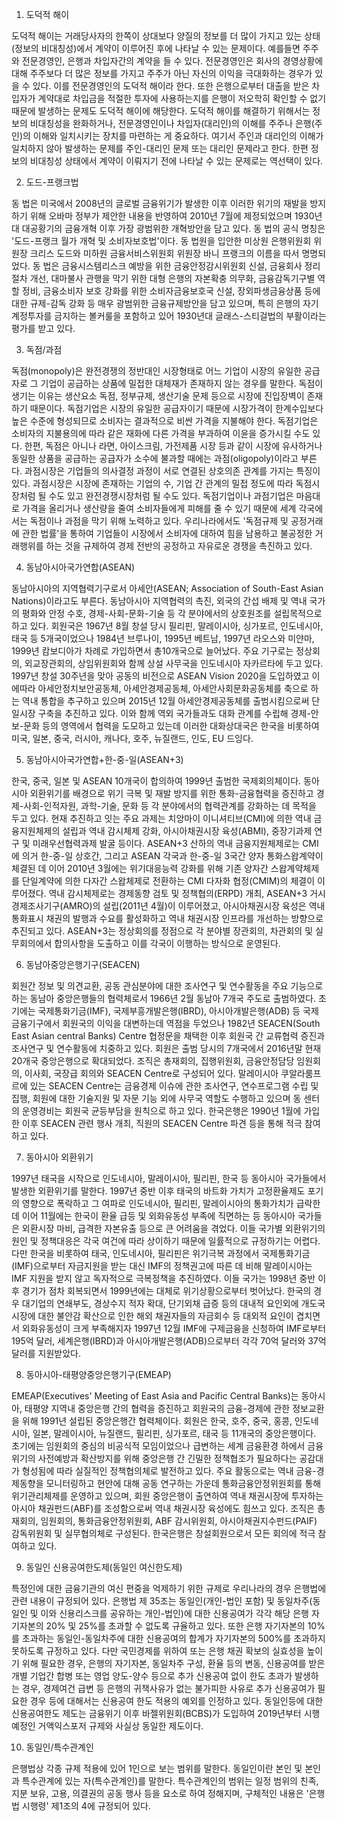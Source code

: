 1. 도덕적 해이

도덕적 해이는 거래당사자의 한쪽이 상대보다 양질의 정보를 더 많이 가지고 있는 상태(정보의 비대칭성)에서 계약이 이루어진 후에 나타날 수 있는 문제이다. 예를들면 주주와 전문경영인, 은행과 차입자간의 계약을 들 수 있다. 전문경영인은 회사의 경영상황에 대해 주주보다 더 많은 정보를 가지고  주주가 아닌 자신의 이익을 극대화하는 경우가 있을 수 있다. 이를 전문경영인의 도덕적 해이라 한다. 또한 은행으로부터 대출을 받은 차입자가 계약대로 차입금을 적절한 투자에 사용하는지를 은행이 저오학히 확인할 수 없기 때문에 발생하는 문제도 도덕적 해이에 해당한다. 도덕적 해이를 해결하기 위해서는 정보의 비대칭성을 완화하거나, 전문경영인이나 차입자(대리인)의 이해를 주주나 은행(주인)의 이해와 일치시키는 장치를 마련하는 게 중요하다. 여기서 주인과 대리인의 이해가 일치하지 않아 발생하는 문제를 주인-대리인 문제 또는 대리인 문제라고 한다. 한편 정보의 비대칭성 상태에서 계약이 이뤄지기 전에 나타날 수 있는 문제로는 역선택이 있다.

2. 도드-프랭크법

동 법은 미국에서 2008년의 글로벌 금융위기가 발생한 이후 이러한 위기의 재발을 방지하기 위해 오바마 정부가 제안한 내용을 반영하여 2010년 7월에 제정되었으며 1930년대 대공황기의 금융개혁 이후 가장 광범위한 개혁방안을 담고 있다. 동 법의 공식 명칭은 '도드-프랭크 월가 개혁 및 소비자보호법'이다. 동 법원을 입안한 미상원 은행위원회 위원장 크리스 도드와 미하원 금융서비스위원회 위원장 바니 프랭크의 이름을 따서 명명되었다. 동 법은 금융시스템리스크 예방을 위한 금융안정감시위원회 신설, 금융회사 정리절차 개선, 대마불사 관행을 막기 위한 대형 은행의 자본확충 의무화, 금융감독기구별 역할 정비, 금융소비자 보호 강화를 위한 소비자금융보호국 신설, 장외파생금융상품 등에 대한 규제-감독 강화 등 매우 광범위한 금융규제방안을 담고 있으며, 특히 은행의 자기계정투자를 금지하는 볼커룰을 포함하고 있어 1930년대 글래스-스티걸법의 부활이라는 평가를 받고 있다.

3. 독점/과점

독점(monopoly)은 완전경쟁의 정반대인 시장형태로 어느 기업이 시장의 유일한 공급자로 그 기업이 공급하는 상품에 밀접한 대체재가 존재하지 않는 경우를 말한다. 독점이 생기는 이유는 생산요소 독점, 정부규제, 생산기술 문제 등으로 시장에 진입장벽이 존재하기 때문이다. 독점기업은 시장의 유일한 공급자이기 때문에 시장가격이 한계수입보다 높은 수준에 형성되므로 소비자는 결과적으로 비싼 가격을 지불해야 한다. 독점기업은 소비자의 지불용의에 따라 같은 재화에 다른 가격을 부과하여 이윤을 증가시킬 수도 있다. 한편, 독점은 아니나 라면, 아이스크림, 가전제품 시장 등과 같이 시장에 유사하거나 동일한 상품을 공급하는 공급자가 소수에 불과할 때에는 과점(oligopoly)이라고 부른다. 과점시장은 기업들의 의사결정 과정이 서로 연결된 상호의존 관계를 가지는 특징이 있다. 과점시장은 시장에 존재하는 기업의 수, 기업 간 관계의 밀접 정도에 따라 독점시장처럼 될 수도 있고 완전경쟁시장처럼 될 수도 있다. 독점기업이나 과점기업은 마음대로 가격을 올리거나 생산량을 줄여 소비자들에게 피해를 줄 수 있기 때문에 세계 각국에서는 독점이나 과점을 막기 위해 노력하고 있다. 우리나라에서도 '독점규제 및 공정거래에 관한 법률'을 통하여 기업들이 시장에서 소비자에 대하여 힘을 남용하고 불공정한 거래행위를 하는 것을 규제하여 경제 전반의 공정하고 자유로운 경쟁을 촉진하고 있다.

4. 동남아시아국가연합(ASEAN)

동남아시아의 지역협력기구로서 아세안(ASEAN; Association of South-East Asian Nations)이라고도 부른다. 동남아시아 지역협력의 촉진, 외국의 간섭 배제 및 역내 국가의 평화와 안정 수호, 경제-사회-문화-기술 등 각 분야에서의 상호원조를 설립목적으로 하고 있다. 회원국은 1967년 8월 창설 당시 필리핀, 말레이시아, 싱가포르, 인도네시아, 태국 등 5개국이었으나 1984년 브루나이, 1995년 베트남, 1997년 라오스와 미얀마, 1999년 캄보디아가 차례로 가입하면서 총10개국으로 늘어났다. 주요 기구로는 정상회의, 외교장관회의, 상임위원회와 함께 상설 사무국을 인도네시아 자카르타에 두고 있다. 1997년 창설 30주년을 맞아 공동의 비전으로 ASEAN Vision 2020을 도입하였고 이에따라 아세안정치보안공동체, 아세안경제공동체, 아세안사회문화공동체를 축으로 하는 역내 통합을 추구하고 있으며 2015년 12월 아세안경제공동체를 출범시킴으로써 단일시장 구축을 추진하고 있다. 이와 함께 역외 국가들과도 대화 관계를 수립해 경제-안보-문화 등의 영역에서 협력을 도모하고 있는데 이러한 대화상대국은 한국을 비롯하여 미국, 일본, 중국, 러시아, 캐나다, 호주, 뉴질랜드, 인도, EU 드잉다.

5. 동남아시아국가연합+한-중-일(ASEAN+3)

한국, 중국, 일본 및 ASEAN 10개국이 합의하여 1999년 출범한 국제회의체이다. 동아시아 외환위기를 배경으로 위기 극복 및 재발 방지를 위한 통화-금융협력을 증진하고 경제-사회-인적자원, 과학-기술, 문화 등 각 분야에서의 협력관계를 강화하는 데 목적을 두고 있다. 현재 추진하고 잇는 주요 과제는 치앙마이 이니셔티브(CMI)에 의한 역내 금융지원체제의 설립과 역내 감시체제 강화, 아시아채권시장 육성(ABMI), 중장기과제 연구 및 미래우선협력과제 발굴 등이다. ASEAN+3 산하의 역내 금융지원체제로는 CMI에 의거 한-중-일 상호간, 그리고 ASEAN 각국과 한-중-일 3국간 양자 통화스왑계약이 체결된 데 이어 2010년 3월에는 위기대응능력 강화를 위해 기존 양자간 스왑계약체제를 단일계약에 의한 다자간 스왑체제로 전환하는 CMI 다자화 협정(CMIM)의 체결이 이루어졌다. 역내 감시체제로는 경제동향 검토 및 정책협의(ERPD) 개최, ASEAN+3 거시경제조사기구(AMRO)의 설립(2011년 4월)이 이루어졌고, 아시아채권시장 육성은 역내통화표시 채권의 발행과 수요를 활성화하고 역내 채권시장 인프라를 개선하는 방향으로 추진되고 있다. ASEAN+3는 정상회의를 정점으로 각 분야별 장관회의, 차관회의 및 실무회의에서 합의사항을 도출하고 이를 각국이 이행하는 방식으로 운영된다.

6. 동남아중앙은행기구(SEACEN)

회원간 정보 및 의견교환, 공동 관심분야에 대한 조사연구 및 연수활동을 주요 기능으로 하는 동남아 중앙은행들의 협력체로서 1966년 2월 동남아 7개국 주도로 출범하였다. 초기에는 국제통화기금(IMF), 국제부흥개발은행(IBRD), 아시아개발은행(ADB) 등 국제금융기구에서 회원국의 이익을 대변하는데 역점을 두었으나 1982년 SEACEN(South East Asian central Banks) Centre 협정문을 채택한 이후 회원국 간 교류협력 증진과 조사연구 및 연수활동에 치중하고 있다. 회원은 출범 당시의 7개국에서 2016년말 현재 20개국 중앙은행으로 확대되었다. 조직은 총재회의, 집행위원회, 금융안정담당 임원회의, 이사회, 국장급 회의와 SEACEN Centre로 구성되어 있다. 말레이시아 쿠알라룸프르에 있는 SEACEN Centre는 금융경제 이슈에 관한 조사연구, 연수프로그램 수립 및 집행, 회원에 대한 기술지원 및 자문 기능 외에 사무국 역할도 수행하고 있으며 동 센터의 운영경비는 회원국 균등부담을 원칙으로 하고 있다. 한국은행은 1990년 1월에 가입한 이후 SEACEN 관련 행사 개최, 직원의 SEACEN Centre 파견 등을 통해 적극 참여하고 있다.

7. 동아시아 외환위기

1997년 태국을 시작으로 인도네시아, 말레이시아, 필리핀, 한국 등 동아시아 국가들에서 발생한 외환위기를 말한다. 1997년 중반 이후 태국의 바트화 가치가 고정환율제도 포기의 영향으로 폭락하고 그 여파로 인도네시아, 필리핀, 말레이시아의 통화가치가 급락한 데 이어 11월에는 한국이 환율 급등 및 외화유동성 부족에 직면하는 등 동아시아 국가들은 외환시장 마비, 급격한 자본유출 등으로 큰 어려움을 겪었다. 이들 국가별 외환위기의 원인 및 정책대응은 각국 여건에 따라 상이하기 때문에 일률적으로 규정하기는 어렵다. 다만 한국을 비롯하여 태국, 인도네시아, 필리핀은 위기극복 과정에서 국제통화기금(IMF)으로부터 자금지원을 받는 대신 IMF의 정책권고에 따른 데 비해 말레이시아는 IMF 지원을 받지 않고 독자적으로 극복정책을 추진하였다. 이들 국가는 1998년 중반 이후 경기가 점차 회복되면서 1999년에는 대체로 위기상황으로부터 벗어났다. 한국의 경우 대기업의 연쇄부도, 경상수지 적자 확대, 단기외채 급증 등의 대내적 요인외에 개도국 시장에 대한 불안감 확산으로 인한 해외 채권자들의 자금회수 등 대외적 요인이 겹치면서 외화유동성이 크게 부족해지자 1997년 12월 IMF에 구제금융을 신청하여 IMF로부터 195억 달러, 세계은행(IBRD)과 아시아개발은행(ADB)으로부터 각각 70억 달러와 37억 달러를 지원받았다.

8. 동아시아-태평양중앙은행기구(EMEAP)

EMEAP(Executives' Meeting of East Asia and Pacific Central Banks)는 동아시아, 태평양 지역내 중앙은행 간의 협력을 증진하고 회원국의 금융-경제에 관한 정보교환을 위해 1991년 설립된 중앙은행간 협력체이다. 회원은 한국, 호주, 중국, 홍콩, 인도네시아, 일본, 말레이시아, 뉴질랜드, 필리핀, 싱가포르, 태국 등 11개국의 중앙은행이다. 초기에는 임원회의 중심의 비공식적 모임이었으나 급변하는 세계 금융환경 하에서 금융위기의 사전예방과 확산방지를 위해 중앙은행 간 긴밀한 정책협조가 필요하다는 공감대가 형성됨에 따라 실질적인 정책협의체로 발전하고 있다. 주요 활동으로는 역내 금융-경제동향을 모니터링하고 현안에 대해 공동 연구하는 가운데 통화금융안정위원회를 통해 위기관리체제를 운영하고 있으며, 회원 중앙은행이 출연하여 역내 채권시장에 투자하는 아시아 채권펀드(ABF)를 조성함으로써 역내 채권시장 육성에도 힘쓰고 있다. 조직은 총재회의, 임원회의, 통화금융안정위원회, ABF 감시위원회, 아시아채권지수펀드(PAIF) 감독위원회 및 실무협의체로 구성된다. 한국은행은 창설회원으로서 모든 회의에 적극 참여하고 있다.

9. 동일인 신용공여한도제(동일인 여신한도제)

특정인에 대한 금융기관의 여신 편중을 억제하기 위한 규제로 우리나라의 경우 은행법에 관련 내용이 규정되어 있다. 은행법 제 35조는 동일인(개인-법인 포함) 및 동일차주(동일인 및 이와 신용리스크를 공유하는 개인-법인)에 대한 신용공여가 각각 해당 은행 자기자본의 20% 및 25%를 초과할 수 없도록 규율하고 있다. 또한 은행 자기자본의 10%를 초과하는 동일인-동일차주에 대한 신용공여의 합계가 자기자본의 500%를 초과하지 못하도록 규정하고 있다. 다만 국민경제를 위하여 또는 은행 채권 확보의 실효성을 높이기 위해 필요한 경우, 은행의 자기자본, 동일차주 구성, 환율 등의 변동, 신용공여를 받은 개별 기업간 합병 또는 영업 양도-양수 등으로 추가 신용공여 없이 한도 초과가 발생하는 경우, 경제여건 급변 등 은행의 귀책사유가 없는 불가피한 사유로 추가 신용공여가 필요한 경우 등에 대해서는 신용공여 한도 적용의 예외를 인정하고 있다. 동일인등에 대한 신용공여한도 제도는 금융위기 이후 바젤위원회(BCBS)가 도입하여 2019년부터 시행 예정인 거액익스포저 규제와 사실상 동일한 제도이다.

10. 동일인/특수관계인

은행법상 각종 규제 적용에 있어 1인으로 보는 범위를 말한다. 동일인이란 본인 및 본인과 특수관계에 있는 자(특수관계인)를 말한다. 특수관계인의 범위는 일정 범위의 친족, 지분 보유, 고용, 의결권의 공동 행사 등을 요소로 하여 정해지며, 구체적인 내용은 '은행법 시행령' 제1조의 4에 규정되어 있다.

